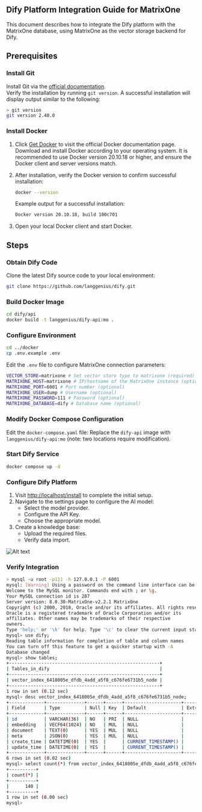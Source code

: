 ## Dify Platform Integration Guide for MatrixOne  

This document describes how to integrate the Dify platform with the MatrixOne database, using MatrixOne as the vector storage backend for Dify.

## Prerequisites  

### Install Git  

Install Git via the [official documentation](https://git-scm.com/download/mac).  
Verify the installation by running `git version`. A successful installation will display output similar to the following:  

```bash
> git version
git version 2.40.0
```

### Install Docker  

1. Click <a href="https://docs.docker.com/get-docker/" target="_blank">Get Docker</a> to visit the official Docker documentation page. Download and install Docker according to your operating system. It is recommended to use Docker version 20.10.18 or higher, and ensure the Docker client and server versions match.  
2. After installation, verify the Docker version to confirm successful installation:  

    ```bash
    docker --version
    ```  

    Example output for a successful installation:  

    ```bash
    Docker version 20.10.18, build 100c701
    ```  

3. Open your local Docker client and start Docker.  

## Steps

### Obtain Dify Code  

Clone the latest Dify source code to your local environment:  

```bash
git clone https://github.com/langgenius/dify.git
```  

### Build Docker Image  

```bash
cd dify/api
docker build -t langgenius/dify-api:mo .
```  

### Configure Environment  

```bash
cd ../docker
cp .env.example .env
```  

Edit the `.env` file to configure MatrixOne connection parameters:  

```bash
VECTOR_STORE=matrixone # Set vector store type to matrixone (required)
MATRIXONE_HOST=matrixone # IP/hostname of the MatrixOne instance (optional)
MATRIXONE_PORT=6001 # Port number (optional)
MATRIXONE_USER=dump # Username (optional)
MATRIXONE_PASSWORD=111 # Password (optional)
MATRIXONE_DATABASE=dify # Database name (optional)
```  

### Modify Docker Compose Configuration  

Edit the `docker-compose.yaml` file: Replace the `dify-api` image with `langgenius/dify-api:mo` (note: two locations require modification).  

### Start Dify Service  

```bash
docker compose up -d
```  

### Configure Dify Platform  

1. Visit <http://localhost/install> to complete the initial setup.  
2. Navigate to the settings page to configure the AI model:  
      - Select the model provider.  
      - Configure the API Key.  
      - Choose the appropriate model.  
3. Create a knowledge base:  
      - Upload the required files.  
      - Verify data import.  
  
![Alt text](../images/dify-mo-demo_4.png)  

### Verify Integration  

```bash
> mysql -u root -p111 -h 127.0.0.1 -P 6001
mysql: [Warning] Using a password on the command line interface can be insecure.
Welcome to the MySQL monitor. Commands end with ; or \g.
Your MySQL connection id is 287
Server version: 8.0.30-MatrixOne-v2.2.1 MatrixOne
Copyright (c) 2000, 2018, Oracle and/or its affiliates. All rights reserved.
Oracle is a registered trademark of Oracle Corporation and/or its
affiliates. Other names may be trademarks of their respective
owners.
Type 'help;' or '\h' for help. Type '\c' to clear the current input statement.
mysql> use dify;
Reading table information for completion of table and column names
You can turn off this feature to get a quicker startup with -A
Database changed
mysql> show tables;
+--------------------------------------------------------+
| Tables_in_dify                                         |
+--------------------------------------------------------+
| vector_index_6418005e_dfdb_4add_a5f8_c676fe6731b5_node |
+--------------------------------------------------------+
1 row in set (0.12 sec)
mysql> desc vector_index_6418005e_dfdb_4add_a5f8_c676fe6731b5_node;
+-------------+--------------+------+------+---------------------+-------+---------+
| Field       | Type         | Null | Key  | Default             | Extra | Comment |
+-------------+--------------+------+------+---------------------+-------+---------+
| id          | VARCHAR(36)  | NO   | PRI  | NULL                |       |         |
| embedding   | VECF64(1024) | NO   | MUL  | NULL                |       |         |
| document    | TEXT(0)      | YES  | MUL  | NULL                |       |         |
| meta        | JSON(0)      | YES  | MUL  | NULL                |       |         |
| create_time | DATETIME(0)  | YES  |      | CURRENT_TIMESTAMP() |       |         |
| update_time | DATETIME(0)  | YES  |      | CURRENT_TIMESTAMP() |       |         |
+-------------+--------------+------+------+---------------------+-------+---------+
6 rows in set (0.02 sec)
mysql> select count(*) from vector_index_6418005e_dfdb_4add_a5f8_c676fe6731b5_node;
+----------+
| count(*) |
+----------+
|      140 |
+----------+
1 row in set (0.00 sec)
mysql>
```  